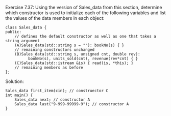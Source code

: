 Exercise 7.37: Using the version of Sales_data from this section,
determine which constructor is used to initialize each of the following
variables and list the values of the data members in each object:

```
class Sales_data {
public:
    // defines the default constructor as well as one that takes a string argument
    (A)Sales_data(std::string s = ""): bookNo(s) { }
    // remaining constructors unchanged
    (B)Sales_data(std::string s, unsigned cnt, double rev):
          bookNo(s), units_sold(cnt), revenue(rev*cnt) { }
    (C)Sales_data(std::istream &is) { read(is, *this); }
    // remaining members as before
};
```

Solution:

```
Sales_data first_item(cin); // construector C
int main() {
    Sales_data next; // constructor A
    Sales_data last("9-999-99999-9"); // constructor A
}
```
